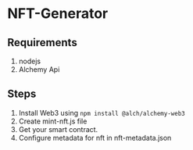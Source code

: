 # NFT-Generator

## Requirements
  1. nodejs
  2. Alchemy Api
  
## Steps

  1. Install Web3 using `npm install @alch/alchemy-web3`
  2. Create mint-nft.js file
  3. Get your smart contract.
  4. Configure metadata for nft in nft-metadata.json
